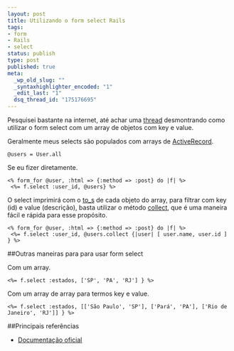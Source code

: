 ```yaml
--- 
layout: post
title: Utilizando o form select Rails
tags: 
- form
- Rails
- select
status: publish
type: post
published: true
meta: 
  _wp_old_slug: ""
  _syntaxhighlighter_encoded: "1"
  _edit_last: "1"
  dsq_thread_id: "175176695"
---
```

Pesquisei bastante na internet, até achar uma [thread](http://www.ruby-forum.com/topic/160291) desmontrando como utilizar o form select com um array de objetos com key e value.

Geralmente meus selects são populados com arrays de [ActiveRecord](http://api.rubyonrails.org/classes/ActiveRecord/Base.html#M001780).

    @users = User.all

Se eu fizer diretamente.

    <% form_for @user, :html => {:method => :post} do |f| %>
     <%= f.select :user_id, @users} %>

O select imprimirá com o [to_s](http://ruby-doc.org/core/classes/Object.html#M000359) de cada objeto do array, para filtrar com key (id) e value (descrição), basta utilizar o método [collect](http://ruby-doc.org/core/classes/Array.html#M002187), que é uma maneira fácil e rápida para esse propósito.

    <% form_for @user, :html => {:method => :post} do |f| %>
     <%= f.select :user_id, @users.collect {|user| [ user.name, user.id ] } %>

##Outras maneiras para para usar form select

Com um array.

    <%= f.select :estados, ['SP', 'PA', 'RJ'] } %>

Com um array de array para termos key e value.

    <%= f.select :estados, [['São Paulo', 'SP'], ['Pará', 'PA'], ['Rio de Janeiro', 'RJ']] } %>

##Principais referências

* [Documentação oficial](http://api.rubyonrails.org/classes/ActionView/Helpers/FormOptionsHelper.html)

